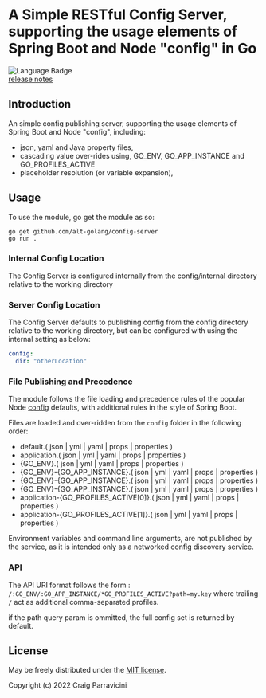 A Simple RESTful Config Server, supporting the usage elements of Spring Boot and Node "config" in Go
=====================================


![Language Badge](https://img.shields.io/github/languages/top/alt-golang/config) <br/>
[release notes](https://github.com/alt-golang/config/blob/main/HISTORY.md)

<a name="intro">Introduction</a>
--------------------------------
An simple config publishing server, supporting the usage elements of Spring Boot and Node "config", including:
- json, yaml and Java property files,
- cascading value over-rides using, GO_ENV, GO_APP_INSTANCE and GO_PROFILES_ACTIVE
- placeholder resolution (or variable expansion),



<a name="usage">Usage</a>
-------------------------

To use the module, go get the module as so:

```shell
go get github.com/alt-golang/config-server
go run .
```

### Internal Config Location
The Config Server is configured internally from the config/internal directory relative to the working directory

### Server Config Location
The Config Server defaults to publishing config from the config directory relative to the working directory, but can 
be configured with using the internal setting as below:

```yaml
config: 
  dir: "otherLocation" 
```

### File Publishing and Precedence

The module follows the file loading and precedence rules of the popular Node
[config](https://www.npmjs.com/package/config) defaults, with additional rules in the style of Spring Boot.

Files are loaded and over-ridden from the `config` folder in the following order:
- default.( json | yml | yaml | props | properties )
- application.( json | yml | yaml | props | properties )
- {GO_ENV}.( json | yml | yaml | props | properties )
- {GO_ENV}-{GO_APP_INSTANCE}.( json | yml | yaml | props | properties )
- {GO_ENV}-{GO_APP_INSTANCE}.( json | yml | yaml | props | properties )
- {GO_ENV}-{GO_APP_INSTANCE}.( json | yml | yaml | props | properties )
- application-{GO_PROFILES_ACTIVE[0]}.( json | yml | yaml | props | properties )
- application-{GO_PROFILES_ACTIVE[1]}.( json | yml | yaml | props | properties )


Environment variables and command line arguments, are not published by the service, as it is intended only as a networked
config discovery service.

### API 

The API URI format follows the form : `/:GO_ENV/:GO_APP_INSTANCE/*GO_PROFILES_ACTIVE?path=my.key` where trailing `/` 
act as additional comma-separated profiles.

if the path query param is ommitted, the full config set is returned by default.

<a name="license">License</a>
-----------------------------

May be freely distributed under the [MIT license](https://raw.githubusercontent.com/alt-golang/config/main/LICENSE).

Copyright (c) 2022 Craig Parravicini    
